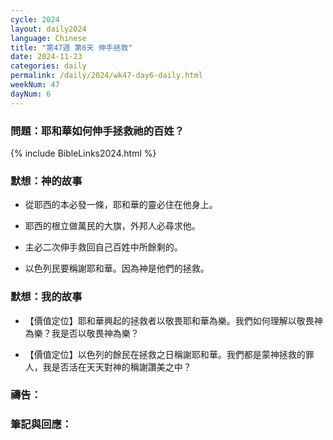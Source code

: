 ```yaml
---
cycle: 2024
layout: daily2024
language: Chinese
title: "第47週 第6天 伸手拯救"
date: 2024-11-23
categories: daily
permalink: /daily/2024/wk47-day6-daily.html
weekNum: 47
dayNum: 6
---
```

### 問題：耶和華如何伸手拯救祂的百姓？

{% include BibleLinks2024.html %}

### 默想：神的故事
+ 從耶西的本必發一條，耶和華的靈必住在他身上。

+ 耶西的根立做萬民的大旗，外邦人必尋求他。

+ 主必二次伸手救回自己百姓中所餘剩的。

+ 以色列民要稱謝耶和華。因為神是他們的拯救。

### 默想：我的故事
+ 【價值定位】耶和華興起的拯救者以敬畏耶和華為樂。我們如何理解以敬畏神為樂？我是否以敬畏神為樂？

+ 【價值定位】以色列的餘民在拯救之日稱謝耶和華。我們都是蒙神拯救的罪人，我是否活在天天對神的稱謝讚美之中？

### 禱告：

### 筆記與回應：
